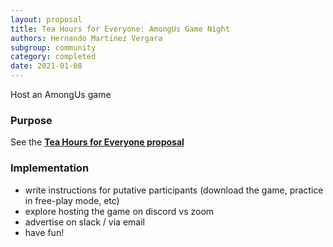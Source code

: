 ```yaml
---
layout: proposal
title: Tea Hours for Everyone: AmongUs Game Night
authors: Hernando Martinez Vergara
subgroup: community
category: completed
date: 2021-01-08
---
```


Host an AmongUs game

### Purpose

See the [**Tea Hours for Everyone proposal**](https://sainsburywellcomecentre.github.io/RCWG/proposals/community/teaHoursForEveryone)


### Implementation

- write instructions for putative participants (download the game, practice in free-play mode, etc)
- explore hosting the game on discord vs zoom
- advertise on slack / via email
- have fun!
